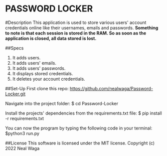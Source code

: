 # PASSWORD LOCKER

#Description
This application is used to store various users' account credentials online like their usernames, emails and passwords.
**Something to note is that each session is stored in the RAM. So as soon as the application is closed, all data stored is lost.**

##Specs
1. It adds users.
2. It adds users' emails.
3. It adds users' passwords.
4. It displays stored credentials.
5. It deletes your account credentials.

##Set-Up
First clone this repo:
https://github.com/nealwaga/Password-Locker.git

Navigate into the project folder:
$ cd Password-Locker

Install the projects' dependencies from the requirements.txt file:
$ pip install -r requirements.txt

You can now the program by typing the following code in your terminal:
$python3 run.py

##License
This software is licensed under the MIT license. Copyright (c) 2022 Neal Waga
